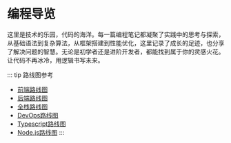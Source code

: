 # 编程导览

<p class="ripple-bg italic">
这里是技术的乐园，代码的海洋。每一篇编程笔记都凝聚了实践中的思考与探索，从基础语法到复杂算法，从框架搭建到性能优化，这里记录了成长的足迹，也分享了解决问题的智慧。无论是初学者还是进阶开发者，都能找到属于你的灵感火花。让代码不再冰冷，用逻辑书写未来。
</p>

::: tip 路线图参考
- [前端路线图](https://roadmap.sh/frontend)
- [后端路线图](https://roadmap.sh/backend)
- [全栈路线图](https://roadmap.sh/full-stack)
- [DevOps路线图](https://roadmap.sh/devops)
- [Typescript路线图](https://roadmap.sh/typescript)
- [Node.js路线图](https://roadmap.sh/nodejs)
  :::

<confetti />
